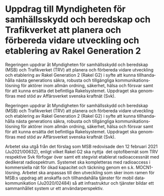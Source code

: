# Uppdrag till Myndigheten för samhällsskydd och beredskap och Trafikverket att planera och förbereda vidare utveckling och etablering av Rakel Generation 2

Regeringen uppdrar åt Myndig­heten för sam­hälls­skydd och bered­skap (MSB) och Trafikverket (TRV) att planera och förbereda vidare utveckling och etable­ring av Rakel Generation 2 (Rakel G2) i syfte att kunna tillhanda­hålla nästa genera­tions säkra, robusta och till­gängliga kommu­nika­tions­lösning för aktörer inom allmän ordning, säkerhet, hälsa och försvar samt för att kunna ersätta det befintliga Rakel­systemet. Uppdraget ska genom­föras med stöd av Affärs­verket svenska kraftnät (Svk).

Regeringen uppdrar åt Myndig­heten för sam­hälls­skydd och bered­skap (MSB) och Trafikverket (TRV) att planera och förbereda vidare utveckling och etable­ring av Rakel Generation 2 (Rakel G2) i syfte att kunna tillhanda­hålla nästa genera­tions säkra, robusta och till­gängliga kommu­nika­tions­lösning för aktörer inom allmän ordning, säkerhet, hälsa och försvar samt för att kunna ersätta det befintliga Rakel­systemet. Uppdraget ska genom­föras med stöd av Affärs­verket svenska kraftnät (Svk).

Arbetet ska utgå från det förslag som MSB redo­visade den 12 februari 2021 (Ju2021/00632), enligt vilket Rakel G2 ska nyttja  det opto­fiber­nät som TRV respek­tive Svk förfogar över samt ett stegvist etablerat radio­access­nät med dedikerat radio­spektrum. Systemet ska komp­letteras med radio­access i kommersi­ella nät för ökad kapa­citet och täckning genom en s.k. MOCN1-lösning. Arbetet ska anpassas till den utveck­ling som sker inom ramen för MSB:s uppdrag att anskaffa och till­handa­hålla tjänster för mobil data­kommu­nikation (Ju2020/02484) så att infra­struktur och tjänster bildar ett samman­hållet system ur ett användar­perspektiv.
